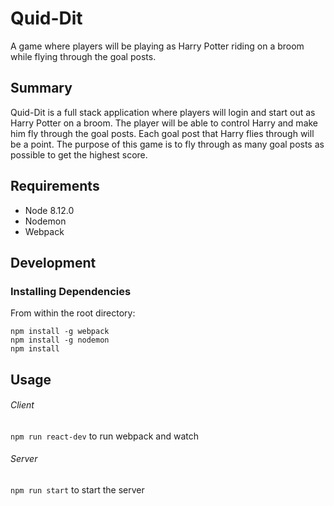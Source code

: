 # Quid-Dit

A game where players will be playing as Harry Potter riding on a broom while flying through the goal posts.

## Summary ##

Quid-Dit is a full stack application where players will login and start out as Harry Potter on a broom. The player will be able to control Harry and make him fly through the goal posts. Each goal post that Harry flies through will be a point. The purpose of this game is to fly through as many goal posts as possible to get the highest score.

## Requirements

- Node 8.12.0
- Nodemon
- Webpack

## Development

### Installing Dependencies

From within the root directory:

```
npm install -g webpack
npm install -g nodemon
npm install
```

## Usage

###### Client
`npm run react-dev` to run webpack and watch

###### Server
`npm run start` to start the server
